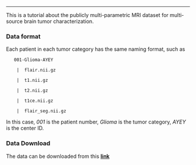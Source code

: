 
-----------------------------------------

This is a tutorial about the publicly multi-parametric MRI dataset for multi-source brain tumor characterization.

### Data format
Each patient in each tumor category has the same naming format, such as  

       001-Glioma-AYEY

        |  flair.nii.gz

        |  t1.nii.gz

        |  t2.nii.gz

        |  t1ce.nii.gz

        |  flair_seg.nii.gz
   
In this case, *001* is the patient number, *Glioma* is the tumor category, *AYEY* is the center ID. 

### Data Download 
The data can be downloaded from this **[link]([https://drive.google.com/drive/folders/1eCLw3d3jM9JVWe8MbDyQRWv9pcXzItwi?usp=sharing])**
